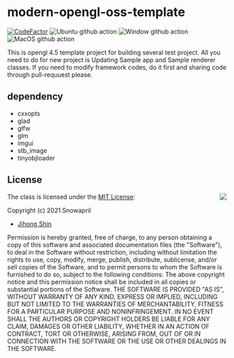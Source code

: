 # modern-opengl-oss-template

[![CodeFactor](https://www.codefactor.io/repository/github/snowapril/modern-opengl-oss-template/badge)](https://www.codefactor.io/repository/github/snowapril/modern-opengl-oss-template)
![Ubuntu github action](https://github.com/Snowapril/modern-opengl-oss-template/actions/workflows/ubuntu.yml/badge.svg?branch=main)
![Window github action](https://github.com/Snowapril/modern-opengl-oss-template/actions/workflows/window.yml/badge.svg?branch=main)
![MacOS github action](https://github.com/Snowapril/modern-opengl-oss-template/actions/workflows/macos.yml/badge.svg?branch=main)

This is opengl 4.5 template project for building several test project.
All you need to do for new project is Updating Sample app and Sample renderer classes.
If you need to modify framework codes, do it first and sharing code through pull-requuest please.

## dependency
*   cxxopts
*   glad
*   glfw
*   glm
*   imgui
*   stb_image
*   tinyobjloader

## License
<img align="right" src="http://opensource.org/trademarks/opensource/OSI-Approved-License-100x137.png">

The class is licensed under the [MIT License](http://opensource.org/licenses/MIT):

Copyright (c) 2021 Snowapril
*   [Jihong Shin](https://github.com/Snowapril)

Permission is hereby granted, free of charge, to any person obtaining a copy of this software and associated documentation files (the "Software"), to deal in the Software without restriction, including without limitation the rights to use, copy, modify, merge, publish, distribute, sublicense, and/or sell copies of the Software, and to permit persons to whom the Software is furnished to do so, subject to the following conditions:
The above copyright notice and this permission notice shall be included in all copies or substantial portions of the Software.
THE SOFTWARE IS PROVIDED "AS IS", WITHOUT WARRANTY OF ANY KIND, EXPRESS OR IMPLIED, INCLUDING BUT NOT LIMITED TO THE WARRANTIES OF MERCHANTABILITY, FITNESS FOR A PARTICULAR PURPOSE AND NONINFRINGEMENT. IN NO EVENT SHALL THE AUTHORS OR COPYRIGHT HOLDERS BE LIABLE FOR ANY CLAIM, DAMAGES OR OTHER LIABILITY, WHETHER IN AN ACTION OF CONTRACT, TORT OR OTHERWISE, ARISING FROM, OUT OF OR IN CONNECTION WITH THE SOFTWARE OR THE USE OR OTHER DEALINGS IN THE SOFTWARE.